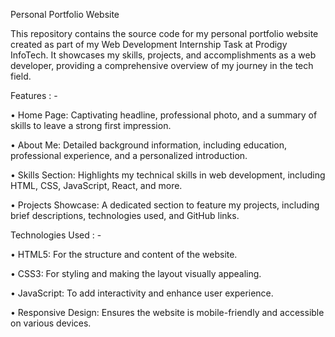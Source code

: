 Personal Portfolio Website

This repository contains the source code for my personal portfolio website created as part of my Web Development Internship Task at Prodigy InfoTech. It showcases my skills, projects, and accomplishments as a web developer, providing a comprehensive overview of my journey in the tech field.


Features : -

•	Home Page: Captivating headline, professional photo, and a summary of skills to leave a strong first impression.

•	About Me: Detailed background information, including education, professional experience, and a personalized introduction.

•	Skills Section: Highlights my technical skills in web development, including HTML, CSS, JavaScript, React, and more.

•	Projects Showcase: A dedicated section to feature my projects, including brief descriptions, technologies used, and GitHub links.


Technologies Used : - 

•	HTML5: For the structure and content of the website.

•	CSS3: For styling and making the layout visually appealing.

•	JavaScript: To add interactivity and enhance user experience.

•	Responsive Design: Ensures the website is mobile-friendly and accessible on various devices.

